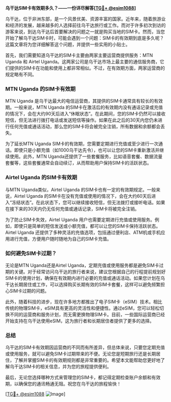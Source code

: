 **乌干达SIM卡有效期多久？——一份详尽解答[[TG💪+ @esim1088](https://t.me/s/esim1088)]**

乌干达，位于非洲东部，是一个风景优美、资源丰富的国家。近年来，随着旅游业和经济的发展，越来越多的人选择前往乌干达旅行或工作。而对于许多初次到访的游客来说，到达乌干达后首要解决的问题之一就是购买当地的SIM卡。然而，当您开始了解乌干达SIM卡时，可能会遇到一个问题：SIM卡的有效期到底是多久呢？这篇文章将为您详细解答这个问题，并提供一些实用的小贴士。

首先，我们需要知道乌干达的SIM卡主要由两家主要运营商提供服务：MTN Uganda 和 Airtel Uganda。这两家公司是乌干达市场上最主要的通信服务商，它们提供的SIM卡在功能和使用上都非常相似。不过，在有效期方面，两家运营商的规定略有不同。

### MTN Uganda 的SIM卡有效期

MTN Uganda 是乌干达最大的电信运营商，其提供的SIM卡通常具有较长的有效期。一般来说，MTN Uganda 的SIM卡在激活后的有效期内没有通话记录或充值的情况下，会在大约90天后进入“休眠状态”。在此期间，您的SIM卡仍然可以接收短信，但无法进行拨打电话或发送短信等操作。如果在此之后的30天内您仍未进行任何充值或通话活动，那么您的SIM卡将会被完全注销，所有数据和余额都会丢失。

为了延长MTN Uganda SIM卡的有效期，您需要定期进行充值或至少进行一次通话。即使只是小额充值（如1000乌干达先令），也可以让您的SIM卡重新激活并继续使用。此外，MTN Uganda还提供了一些套餐服务，比如语音套餐、数据流量套餐等，这些套餐通常会自动续订，从而帮助用户保持SIM卡的活跃状态。

### Airtel Uganda 的SIM卡有效期

与MTN Uganda类似，Airtel Uganda 的SIM卡也有一定的有效期规定。一般来说，Airtel Uganda 的SIM卡在没有充值或使用的情况下，会在大约60天后进入“冻结状态”。在此状态下，您可以继续接收短信，但无法拨打或接听电话。如果在接下来的30天内仍无任何充值或通话记录，SIM卡将被完全注销。

为了防止SIM卡失效，Airtel Uganda 用户也需要定期进行充值或使用服务。例如，即使只是简单的短信发送或小额充值，都可以让您的SIM卡保持活跃状态。Airtel Uganda 还提供了多种灵活的充值选项，包括通过便利店、ATM机或手机应用进行充值，方便用户随时随地为自己的SIM卡充值。

### 如何避免SIM卡过期？

无论是MTN Uganda还是Airtel Uganda，定期充值或使用服务都是避免SIM卡过期的关键。对于经常访问乌干达的旅行者来说，建议您根据自己的行程提前规划好SIM卡的使用计划，确保在有效期内进行必要的充值或通话活动。如果您计划在乌干达长期居住或工作，可以选择购买长期有效的SIM卡套餐，这样可以避免频繁担心SIM卡过期的问题。

此外，随着科技的进步，现在许多地方都推出了电子SIM卡（eSIM）技术。相比传统的物理SIM卡，eSIM具有更高的灵活性和便捷性。通过eSIM，您可以轻松切换不同的运营商和服务计划，而无需更换物理SIM卡。目前，一些国际运营商已经开始支持在乌干达使用eSIM，这为旅行者和长期居住者提供了更多的选择。

### 总结

乌干达的SIM卡有效期因运营商的不同而有所差异，但总体来说，只要您定期充值或使用服务，就可以避免SIM卡过期带来的不便。无论您是短期旅行还是长期居住，了解并掌握SIM卡的有效期规则都是非常重要的。希望本文能帮助您更好地了解乌干达SIM卡的相关信息，并为您的旅程提供便利。

最后，无论您选择哪种方式来管理您的SIM卡，都记得定期检查账户余额和有效期，以确保您的通讯畅通无阻。祝您在乌干达的旅程愉快！

[[TG💪+ @esim1088](https://t.me/s/esim1088) ![Image](https://i.postimg.cc/4NQfJmqS/Snipaste-2025-05-13-00-14-12.png)]